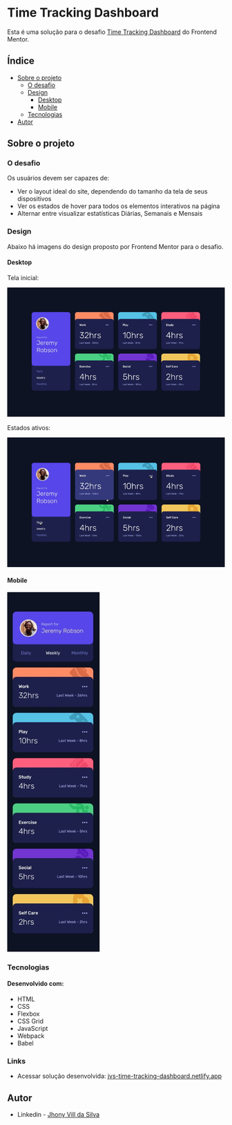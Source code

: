 # Time Tracking Dashboard

Esta é uma solução para o desafio [Time Tracking Dashboard](https://www.frontendmentor.io/challenges/time-tracking-dashboard-UIQ7167Jw) do Frontend Mentor.

## Índice

- [Sobre o projeto](#sobre-o-projeto)
  - [O desafio](#o-desafio)
  - [Design](#design)
    - [Desktop](#desktop)
    - [Mobile](#mobile)
  - [Tecnologias](#tecnologias)
- [Autor](#autor)

## Sobre o projeto

### O desafio

Os usuários devem ser capazes de:

- Ver o layout ideal do site, dependendo do tamanho da tela de seus dispositivos
- Ver os estados de hover para todos os elementos interativos na página
- Alternar entre visualizar estatísticas Diárias, Semanais e Mensais

### Design

Abaixo há imagens do design proposto por Frontend Mentor para o desafio.

#### Desktop

Tela inicial:

![](./src/images/design/design-desktop.png)

Estados ativos:

![](./src/images/design/active-states.png)

#### Mobile

![](./src/images/design/mobile-design.png)

### Tecnologias

#### Desenvolvido com:

- HTML
- CSS
- Flexbox
- CSS Grid
- JavaScript
- Webpack
- Babel

### Links

- Acessar solução desenvolvida: [jvs-time-tracking-dashboard.netlify.app](https://jvs-time-tracking-dashboard.netlify.app/)

## Autor

- Linkedin - [Jhony Vill da Silva](https://www.linkedin.com/in/jhony-vill-da-silva-390239210)
